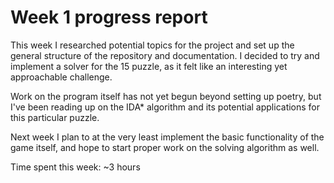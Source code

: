 # Week 1 progress report

This week I researched potential topics for the project and set up the general structure of the repository and documentation. I decided to try and implement a solver for the 15 puzzle, as it felt like an interesting yet approachable challenge.

Work on the program itself has not yet begun beyond setting up poetry, but I've been reading up on the IDA\* algorithm and its potential applications for this particular puzzle.

Next week I plan to at the very least implement the basic functionality of the game itself, and hope to start proper work on the solving algorithm as well.

Time spent this week: ~3 hours